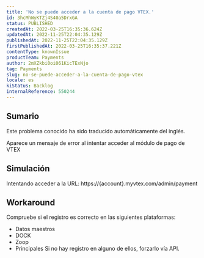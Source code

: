 ```yaml
---
title: 'No se puede acceder a la cuenta de pago VTEX.'
id: 3hcMhWyKTZj4S40a5DrxGA
status: PUBLISHED
createdAt: 2022-03-25T16:35:36.624Z
updatedAt: 2022-11-25T22:04:35.129Z
publishedAt: 2022-11-25T22:04:35.129Z
firstPublishedAt: 2022-03-25T16:35:37.221Z
contentType: knownIssue
productTeam: Payments
author: 2mXZkbi0oi061KicTExNjo
tag: Payments
slug: no-se-puede-acceder-a-la-cuenta-de-pago-vtex
locale: es
kiStatus: Backlog
internalReference: 550244
---
```


## Sumario

<div class="alert alert-info">
  <p>Este problema conocido ha sido traducido automáticamente del inglés.</p>
</div>


Aparece un mensaje de error al intentar acceder al módulo de pago de VTEX



## Simulación


Intentando acceder a la URL: https://{account}.myvtex.com/admin/payment



## Workaround


Compruebe si el registro es correcto en las siguientes plataformas:

- Datos maestros
- DOCK
- Zoop
- Principales
Si no hay registro en alguno de ellos, forzarlo vía API.

